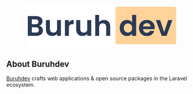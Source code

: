 <p align="center"><a href="https://github.com/buruhdev" target="_blank"><img src="https://github.com/buruhdev/.github/blob/main/profile/Logoburuhdevvariant1.png?raw=true" width="400"></a></p>

## About Buruhdev

[Buruhdev](https://github.com/buruhdev) crafts web applications & open source packages in the Laravel ecosystem.
